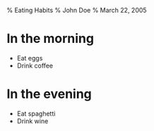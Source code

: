 % Eating Habits
% John Doe
% March 22, 2005

# In the morning

- Eat eggs
- Drink coffee

# In the evening

- Eat spaghetti
- Drink wine

<!-- # Conclusion

- And the answer is...
- $f(x)=\sum_{n=0}^\infty\frac{f^{(n)}(a)}{n!}(x-a)^n$   -->
